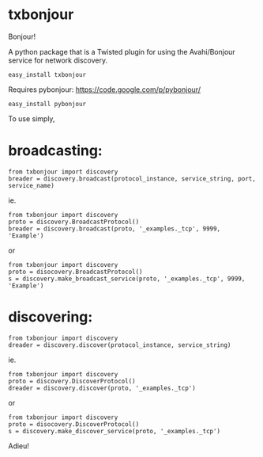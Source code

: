 txbonjour
=========

Bonjour!

A python package that is a Twisted plugin for using the Avahi/Bonjour service for network discovery.

```
easy_install txbonjour
```

Requires pybonjour:
https://code.google.com/p/pybonjour/
```
easy_install pybonjour
```

To use simply,

broadcasting:
============
```
from txbonjour import discovery
breader = discovery.broadcast(protocol_instance, service_string, port, service_name)
```
ie.
```
from txbonjour import discovery
proto = discovery.BroadcastProtocol()
breader = discovery.broadcast(proto, '_examples._tcp', 9999, 'Example')
```

or
```
from txbonjour import discovery
proto = disocovery.BroadcastProtocol()
s = discovery.make_broadcast_service(proto, '_examples._tcp', 9999, 'Example')
```

discovering:
===========

```
from txbonjour import discovery
dreader = discovery.discover(protocol_instance, service_string)
```

ie.
```
from txbonjour import discovery
proto = discovery.DiscoverProtocol()
dreader = discovery.discover(proto, '_examples._tcp')
```

or

```
from txbonjour import discovery
proto = disocovery.DiscoverProtocol()
s = discovery.make_discover_service(proto, '_examples._tcp')
```

Adieu!

